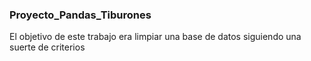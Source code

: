 ### Proyecto_Pandas_Tiburones


El objetivo de este trabajo era limpiar una base de datos siguiendo una suerte de criterios 
